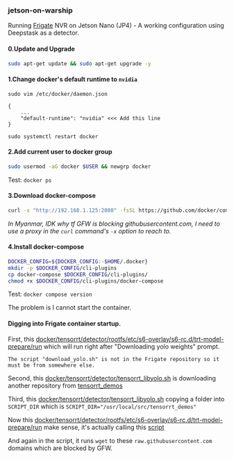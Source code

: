 ### jetson-on-warship
Running [Frigate](https://github.com/blakeblackshear/frigate) NVR on Jetson Nano (JP4) - A working configuration using Deepstask as a detector.

#### 0.Update and Upgrade
```sh
sudo apt-get update && sudo apt-get upgrade -y
```

#### 1.Change docker's default runtime to `nvidia`
`sudo vim /etc/docker/daemon.json`
```
{
    ...
    "default-runtime": "nvidia" <<< Add this line
}
```
`sudo systemctl restart docker`

#### 2.Add current user to docker group
```sh
sudo usermod -aG docker $USER && newgrp docker
```

Test: `docker ps`

#### 3.Download docker-compose
```sh
curl -x "http://192.168.1.125:2080" -fsSL https://github.com/docker/compose/releases/download/v2.24.5/docker-compose-linux-aarch64 -o docker-compose
```

_In Myanmar, IDK why tf GFW is blocking githubusercontent.com, I need to use a proxy in the `curl` command's `-x` option to reach to._

#### 4.Install docker-compose

```sh
DOCKER_CONFIG=${DOCKER_CONFIG:-$HOME/.docker}
mkdir -p $DOCKER_CONFIG/cli-plugins
cp docker-compose $DOCKER_CONFIG/cli-plugins/
chmod +x $DOCKER_CONFIG/cli-plugins/docker-compose
```
Test: `docker compose version`


The problem is I cannot start the container.

#### Digging into Frigate container startup.
First, this [docker/tensorrt/detector/rootfs/etc/s6-overlay/s6-rc.d/trt-model-prepare/run](https://github.com/blakeblackshear/frigate/blob/b7cf5f4105e3b89eaaac5adddf00ade1c704597d/docker/tensorrt/detector/rootfs/etc/s6-overlay/s6-rc.d/trt-model-prepare/run#L80) which will run right after "Downloading yolo weights" prompt.

```
The script "download_yolo.sh" is not in the Frigate repository so it must be from somewhere else.
```

Second, this [docker/tensorrt/detector/tensorrt_libyolo.sh](https://github.com/blakeblackshear/frigate/blob/b7cf5f4105e3b89eaaac5adddf00ade1c704597d/docker/tensorrt/detector/tensorrt_libyolo.sh#L8)
is downloading another repository from [tensorrt_demos](https://github.com/jkjung-avt/tensorrt_demos/tree/master)


Third, this [docker/tensorrt/detector/tensorrt_libyolo.sh](https://github.com/blakeblackshear/frigate/blob/b7cf5f4105e3b89eaaac5adddf00ade1c704597d/docker/tensorrt/detector/tensorrt_libyolo.sh#L21)
copying a folder into `SCRIPT_DIR` which is `SCRIPT_DIR="/usr/local/src/tensorrt_demos"`

Now this [docker/tensorrt/detector/rootfs/etc/s6-overlay/s6-rc.d/trt-model-prepare/run](https://github.com/blakeblackshear/frigate/blob/b7cf5f4105e3b89eaaac5adddf00ade1c704597d/docker/tensorrt/detector/rootfs/etc/s6-overlay/s6-rc.d/trt-model-prepare/run#L77-L80) make sense, it's actually calling this [script](https://github.com/jkjung-avt/tensorrt_demos/blob/master/yolo/download_yolo.sh)

And again in the script, it runs `wget` to these `raw.githubusercontent.com` domains which are blocked by GFW.
